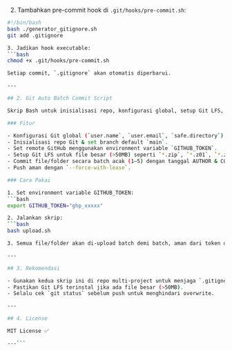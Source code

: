 

2. Tambahkan pre-commit hook di `.git/hooks/pre-commit.sh`:
```bash
#!/bin/bash
bash ./generator_gitignore.sh
git add .gitignore

3. Jadikan hook executable:
```bash
chmod +x .git/hooks/pre-commit.sh

Setiap commit, `.gitignore` akan otomatis diperbarui.

---

## 2. Git Auto Batch Commit Script

Skrip Bash untuk inisialisasi repo, konfigurasi global, setup Git LFS, dan commit file/folder secara acak.

### Fitur

- Konfigurasi Git global (`user.name`, `user.email`, `safe.directory`).
- Inisialisasi repo Git & set branch default `main`.
- Set remote GitHub menggunakan environment variable `GITHUB_TOKEN`.
- Setup Git LFS untuk file besar (>50MB) seperti `*.zip`, `*.z01`, `*.z02`.
- Commit file/folder secara batch acak (1–5) dengan tanggal AUTHOR & COMMITTER acak.
- Push aman dengan `--force-with-lease`.

### Cara Pakai

1. Set environment variable GITHUB_TOKEN:
```bash
export GITHUB_TOKEN="ghp_xxxxx"

2. Jalankan skrip:
```bash
bash upload.sh

3. Semua file/folder akan di-upload batch demi batch, aman dari token di log.

---

## 3. Rekomendasi

- Gunakan kedua skrip ini di repo multi-project untuk menjaga `.gitignore` bersih.
- Pastikan Git LFS terinstal jika ada file besar (>50MB).
- Selalu cek `git status` sebelum push untuk menghindari overwrite.

---

## 4. License

MIT License ✅

---```
